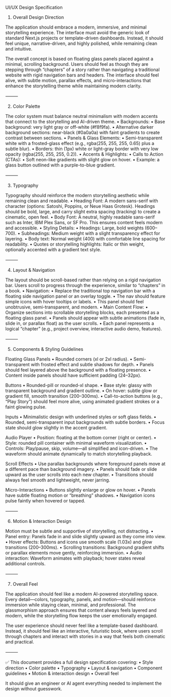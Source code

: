 UI/UX Design Specification

1. Overall Design Direction

The application should embrace a modern, immersive, and minimal storytelling experience. The interface must avoid the generic look of standard Next.js projects or template-driven dashboards. Instead, it should feel unique, narrative-driven, and highly polished, while remaining clean and intuitive.

The overall concept is based on floating glass panels placed against a minimal, scrolling background. Users should feel as though they are stepping through “chapters” of a story rather than navigating a traditional website with rigid navigation bars and headers. The interface should feel alive, with subtle motion, parallax effects, and micro-interactions that enhance the storytelling theme while maintaining modern clarity.

⸻

2. Color Palette

The color system must balance neutral minimalism with modern accents that connect to the storytelling and AI-driven theme.
• Backgrounds:
• Base background: very light gray or off-white (#f8f9fa).
• Alternative darker background sections: near-black (#0a0a0a) with faint gradients to create contrast between sections.
• Panels & Glass Elements:
• Semi-transparent white with a frosted-glass effect (e.g., rgba(255, 255, 255, 0.65) plus a subtle blur).
• Borders: thin (1px) white or light-gray border with very low opacity (rgba(255, 255, 255, 0.2)).
• Accents & Highlights:
• Calls to Action (CTAs):
• Soft neon-like gradients with slight glow on hover.
• Example: a glass button outlined with a purple-to-blue gradient.

⸻

3. Typography

Typography should reinforce the modern storytelling aesthetic while remaining clean and readable.
• Heading Font: A modern sans-serif with character (options: Satoshi, Poppins, or Neue Haas Grotesk). Headings should be bold, large, and carry slight extra spacing (tracking) to create a cinematic, open feel.
• Body Font: A neutral, highly readable sans-serif such as Inter, IBM Plex Sans, or SF Pro. This ensures content feels modern and accessible.
• Styling Details:
• Headings: Large, bold weights (600–700).
• Subheadings: Medium weight with a slight transparency effect for layering.
• Body text: Normal weight (400) with comfortable line spacing for readability.
• Quotes or storytelling highlights: Italic or thin weight, optionally accented with a gradient text style.

⸻

4. Layout & Navigation

The layout should be scroll-based rather than relying on a rigid navigation bar. Users scroll to progress through the experience, similar to “chapters” in a book.
• Navigation:
• Replace the traditional top navigation bar with a floating side navigation panel or an overlay toggle.
• The nav should feature simple icons with hover tooltips or labels.
• This panel should feel unobtrusive, semi-transparent, and modern.
• Main Content Flow:
• Organize sections into scrollable storytelling blocks, each presented as a floating glass panel.
• Panels should appear with subtle animations (fade in, slide in, or parallax float) as the user scrolls.
• Each panel represents a logical “chapter” (e.g., project overview, interactive audio demo, features).

⸻

5. Components & Styling Guidelines

Floating Glass Panels
• Rounded corners (xl or 2xl radius).
• Semi-transparent with frosted effect and subtle shadows for depth.
• Panels should feel layered above the background with a floating presence.
• Content inside panels should have sufficient padding (24–32px).

Buttons
• Rounded-pill or rounded-xl shape.
• Base style: glassy with transparent background and gradient outline.
• On hover: subtle glow or gradient fill, smooth transition (200–300ms).
• Call-to-action buttons (e.g., “Play Story”) should feel more alive, using animated gradient strokes or a faint glowing pulse.

Inputs
• Minimalistic design with underlined styles or soft glass fields.
• Rounded, semi-transparent input backgrounds with subtle borders.
• Focus state should glow slightly in the accent gradient.

Audio Player
• Position: floating at the bottom corner (right or center).
• Style: rounded pill container with minimal waveform visualization.
• Controls: Play/pause, skip, volume—all simplified and icon-driven.
• The waveform should animate dynamically to match storytelling playback.

Scroll Effects
• Use parallax backgrounds where foreground panels move at a different pace than background imagery.
• Panels should fade or slide upward as the user scrolls into each new chapter.
• Transitions should always feel smooth and lightweight, never jarring.

Micro-Interactions
• Buttons slightly enlarge or glow on hover.
• Panels have subtle floating motion or “breathing” shadows.
• Navigation icons pulse faintly when hovered or tapped.

⸻

6. Motion & Interaction Design

Motion must be subtle and supportive of storytelling, not distracting.
• Panel entry: Panels fade in and slide slightly upward as they come into view.
• Hover effects: Buttons and icons use smooth scale (1.03x) and glow transitions (200–300ms).
• Scrolling transitions: Background gradient shifts or parallax elements move gently, reinforcing immersion.
• Audio interaction: Waveform animates with playback; hover states reveal additional controls.

⸻

7. Overall Feel

The application should feel like a modern AI-powered storytelling space. Every detail—colors, typography, panels, and motion—should reinforce immersion while staying clean, minimal, and professional. The glassmorphism approach ensures that content always feels layered and modern, while the storytelling flow keeps the user emotionally engaged.

The user experience should never feel like a template-based dashboard. Instead, it should feel like an interactive, futuristic book, where users scroll through chapters and interact with stories in a way that feels both cinematic and practical.

⸻

✅ This document provides a full design specification covering:
• Style direction
• Color palette
• Typography
• Layout & navigation
• Component guidelines
• Motion & interaction design
• Overall feel

It should give an engineer or AI agent everything needed to implement the design without guesswork.
